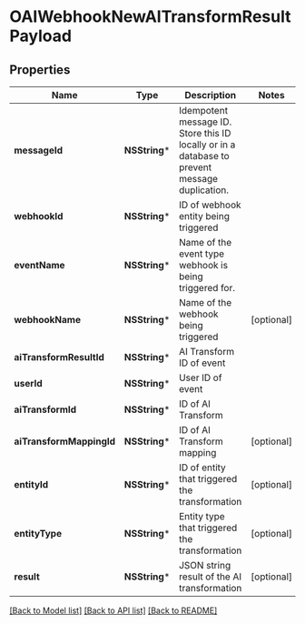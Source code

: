 # OAIWebhookNewAITransformResultPayload

## Properties
Name | Type | Description | Notes
------------ | ------------- | ------------- | -------------
**messageId** | **NSString*** | Idempotent message ID. Store this ID locally or in a database to prevent message duplication. | 
**webhookId** | **NSString*** | ID of webhook entity being triggered | 
**eventName** | **NSString*** | Name of the event type webhook is being triggered for. | 
**webhookName** | **NSString*** | Name of the webhook being triggered | [optional] 
**aiTransformResultId** | **NSString*** | AI Transform ID of event | 
**userId** | **NSString*** | User ID of event | 
**aiTransformId** | **NSString*** | ID of AI Transform | 
**aiTransformMappingId** | **NSString*** | ID of AI Transform mapping | [optional] 
**entityId** | **NSString*** | ID of entity that triggered the transformation | [optional] 
**entityType** | **NSString*** | Entity type that triggered the transformation | [optional] 
**result** | **NSString*** | JSON string result of the AI transformation | [optional] 

[[Back to Model list]](../README#documentation-for-models) [[Back to API list]](../README#documentation-for-api-endpoints) [[Back to README]](../README)


